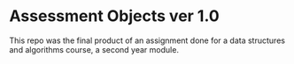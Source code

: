 # Assessment Objects ver 1.0
This repo was the final product of an assignment done for a data structures and algorithms course, a second year module.
